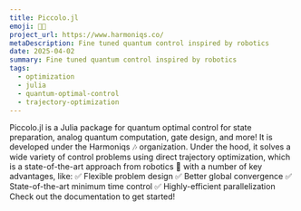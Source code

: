 ```yaml
---
title: Piccolo.jl
emoji: 🪈🎶
project_url: https://www.harmoniqs.co/
metaDescription: Fine tuned quantum control inspired by robotics
date: 2025-04-02
summary: Fine tuned quantum control inspired by robotics
tags:
  - optimization
  - julia
  - quantum-optimal-control
  - trajectory-optimization
---
```


Piccolo.jl is a Julia package for quantum optimal control for state preparation, analog quantum computation, gate design, and more! It is developed under the Harmoniqs 🎶 organization. Under the hood, it solves a wide variety of control problems using direct trajectory optimization, which is a state-of-the-art approach from robotics 🤖 with a number of key advantages, like:
✅ Flexible problem design
✅ Better global convergence
✅ State-of-the-art minimum time control
✅ Highly-efficient parallelization
Check out the documentation to get started!
